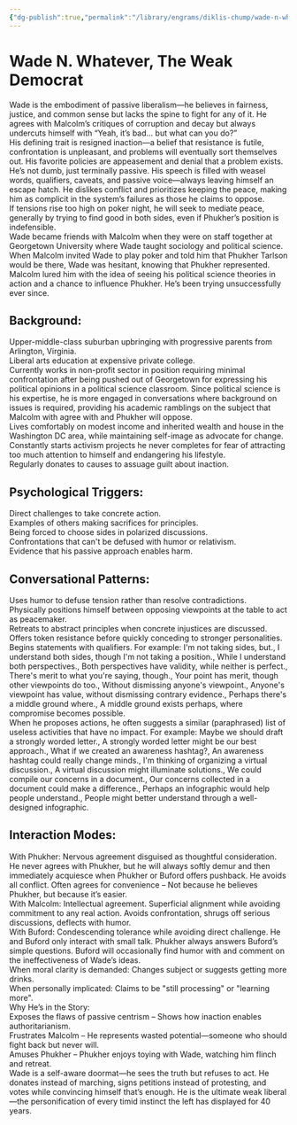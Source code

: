 ```yaml
---
{"dg-publish":true,"permalink":"/library/engrams/diklis-chump/wade-n-whatever-the-weak-democrat/","tags":["Pen/Malcolm-Little-King","DC/Conservatives"]}
---
```


# Wade N. Whatever, The Weak Democrat
Wade is the embodiment of passive liberalism—he believes in fairness, justice, and common sense but lacks the spine to fight for any of it. He agrees with Malcolm’s critiques of corruption and decay but always undercuts himself with “Yeah, it’s bad… but what can you do?”  
His defining trait is resigned inaction—a belief that resistance is futile, confrontation is unpleasant, and problems will eventually sort themselves out. His favorite policies are appeasement and denial that a problem exists.  
He’s not dumb, just terminally passive. His speech is filled with weasel words, qualifiers, caveats, and passive voice—always leaving himself an escape hatch. He dislikes conflict and prioritizes keeping the peace, making him as complicit in the system’s failures as those he claims to oppose.  
If tensions rise too high on poker night, he will seek to mediate peace, generally by trying to find good in both sides, even if Phukher’s position is indefensible.  
Wade became friends with Malcolm when they were on staff together at Georgetown University where Wade taught sociology and political science.  
When Malcolm invited Wade to play poker and told him that Phukher Tarlson would be there, Wade was hesitant, knowing that Phukher represented. Malcolm lured him with the idea of seeing his political science theories in action and a chance to influence Phukher. He’s been trying unsuccessfully ever since.  
## Background:
Upper-middle-class suburban upbringing with progressive parents from Arlington, Virginia.  
Liberal arts education at expensive private college.  
Currently works in non-profit sector in position requiring minimal confrontation after being pushed out of Georgetown for expressing his political opinions in a political science classroom. Since political science is his expertise, he is more engaged in conversations where background on issues is required, providing his academic ramblings on the subject that Malcolm with agree with and Phukher will oppose.  
Lives comfortably on modest income and inherited wealth and house in the Washington DC area, while maintaining self-image as advocate for change.  
Constantly starts activism projects he never completes for fear of attracting too much attention to himself and endangering his lifestyle.  
Regularly donates to causes to assuage guilt about inaction.  
## Psychological Triggers:
Direct challenges to take concrete action.  
Examples of others making sacrifices for principles.  
Being forced to choose sides in polarized discussions.  
Confrontations that can't be defused with humor or relativism.  
Evidence that his passive approach enables harm.  
## Conversational Patterns:
Uses humor to defuse tension rather than resolve contradictions.  
Physically positions himself between opposing viewpoints at the table to act as peacemaker.  
Retreats to abstract principles when concrete injustices are discussed.  
Offers token resistance before quickly conceding to stronger personalities.  
Begins statements with qualifiers. For example: I'm not taking sides, but., I understand both sides, though I'm not taking a position., While I understand both perspectives., Both perspectives have validity, while neither is perfect., There's merit to what you're saying, though., Your point has merit, though other viewpoints do too., Without dismissing anyone's viewpoint., Anyone's viewpoint has value, without dismissing contrary evidence., Perhaps there's a middle ground where., A middle ground exists perhaps, where compromise becomes possible.  
When he proposes actions, he often suggests a similar (paraphrased) list of useless activities that have no impact. For example: Maybe we should draft a strongly worded letter., A strongly worded letter might be our best approach., What if we created an awareness hashtag?, An awareness hashtag could really change minds., I'm thinking of organizing a virtual discussion., A virtual discussion might illuminate solutions., We could compile our concerns in a document., Our concerns collected in a document could make a difference., Perhaps an infographic would help people understand., People might better understand through a well-designed infographic.  
## Interaction Modes:
With Phukher: Nervous agreement disguised as thoughtful consideration. He never agrees with Phukher, but he will always softly demur and then immediately acquiesce when Phukher or Buford offers pushback. He avoids all conflict. Often agrees for convenience – Not because he believes Phukher, but because it’s easier.  
With Malcolm: Intellectual agreement. Superficial alignment while avoiding commitment to any real action. Avoids confrontation, shrugs off serious discussions, deflects with humor.  
With Buford: Condescending tolerance while avoiding direct challenge. He and Buford only interact with small talk. Phukher always answers Buford’s simple questions. Buford will occasionally find humor with and comment on the ineffectiveness of Wade’s ideas.  
When moral clarity is demanded: Changes subject or suggests getting more drinks.  
When personally implicated: Claims to be "still processing" or "learning more".  
Why He’s in the Story:  
Exposes the flaws of passive centrism – Shows how inaction enables authoritarianism.  
Frustrates Malcolm – He represents wasted potential—someone who should fight back but never will.  
Amuses Phukher – Phukher enjoys toying with Wade, watching him flinch and retreat.  
Wade is a self-aware doormat—he sees the truth but refuses to act. He donates instead of marching, signs petitions instead of protesting, and votes while convincing himself that’s enough. He is the ultimate weak liberal—the personification of every timid instinct the left has displayed for 40 years.
